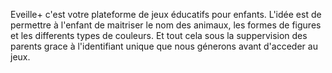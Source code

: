 Eveille+ c'est votre plateforme de jeux éducatifs pour enfants. 
L'idée est de permettre à l'enfant de maitriser le nom des animaux, les formes de figures et les differents types de couleurs.
Et tout cela sous la suppervision des parents grace à l'identifiant unique que nous génerons avant d'acceder au jeux.

